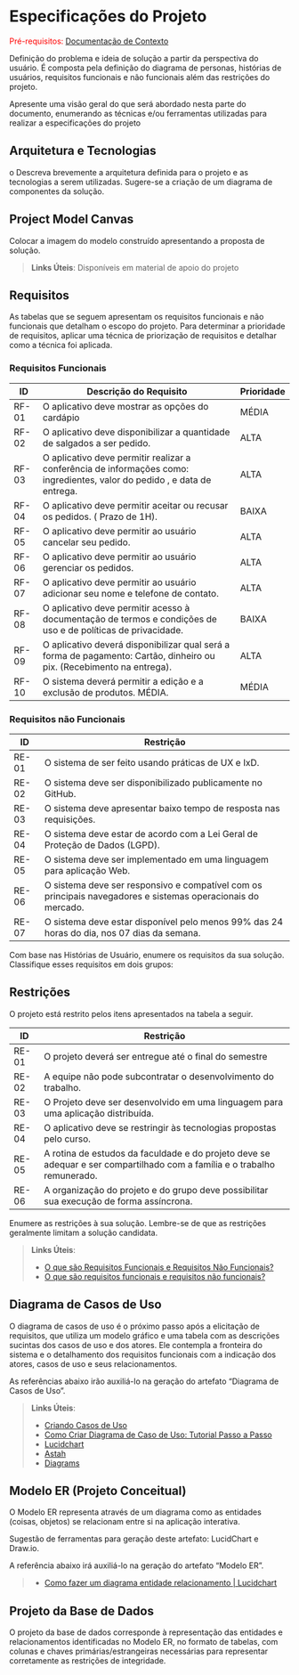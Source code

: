# Especificações do Projeto

<span style="color:red">Pré-requisitos: <a href="1-Documentação de Contexto.md"> Documentação de Contexto</a></span>

Definição do problema e ideia de solução a partir da perspectiva do usuário. É composta pela definição do  diagrama de personas, histórias de usuários, requisitos funcionais e não funcionais além das restrições do projeto.

Apresente uma visão geral do que será abordado nesta parte do documento, enumerando as técnicas e/ou ferramentas utilizadas para realizar a especificações do projeto

## Arquitetura e Tecnologias

o	Descreva brevemente a arquitetura definida para o projeto e as tecnologias a serem utilizadas. Sugere-se a criação de um diagrama de componentes da solução.

## Project Model Canvas

Colocar a imagem do modelo construído apresentando a proposta de solução.

> **Links Úteis**:
> Disponíveis em material de apoio do projeto

## Requisitos

As tabelas que se seguem apresentam os requisitos funcionais e não funcionais que detalham o escopo do projeto. Para determinar a prioridade de requisitos, aplicar uma técnica de priorização de requisitos e detalhar como a técnica foi aplicada.

### Requisitos Funcionais

| ID    | Descrição do Requisito                                      | Prioridade |
|-------|-------------------------------------------------------------|------------|
| RF-01 | O aplicativo deve mostrar as opções do cardápio | MÉDIA |
| RF-02 | O aplicativo deve disponibilizar a quantidade de salgados a ser pedido. | ALTA |
| RF-03 | O aplicativo deve permitir realizar a conferência de informações como: ingredientes, valor do pedido , e data de entrega.| ALTA |
| RF-04 | O aplicativo deve permitir aceitar ou recusar os pedidos. ( Prazo de 1H).| BAIXA |
| RF-05 | O aplicativo deve permitir ao usuário cancelar seu pedido. | ALTA |
| RF-06 | O aplicativo deve permitir ao usuário gerenciar os pedidos. | ALTA |
| RF-07 | O aplicativo deve permitir ao usuário adicionar seu nome e telefone de contato. | ALTA |
| RF-08 | O aplicativo deve permitir acesso à documentação de termos e condições de uso e de políticas de privacidade.| BAIXA |
| RF-09 |O aplicativo deverá disponibilizar qual será a forma de pagamento: Cartão, dinheiro ou pix. (Recebimento na entrega).| ALTA |
| RF-10 |O sistema deverá permitir a edição e a exclusão de produtos.	MÉDIA. | MÉDIA |


### Requisitos não Funcionais

| ID    | Restrição                                                    |
| ----- | ------------------------------------------------------------ |
| RE-01 | O sistema de ser feito usando práticas de UX e IxD.      | ALTA |
| RE-02 | O sistema deve ser disponibilizado publicamente no GitHub. | ALTA |
| RE-03 | O sistema deve apresentar baixo tempo de resposta nas requisições. | ALTA |
| RE-04 |O sistema deve estar de acordo com a Lei Geral de Proteção de Dados (LGPD).| ALTA |
| RE-05 |O sistema deve ser implementado em uma linguagem para aplicação Web. | ALTA |
| RE-06 | O sistema deve ser responsivo e compatível com os principais navegadores e sistemas operacionais do mercado.| ALTA |
| RE-07 | O sistema deve estar disponível pelo menos 99% das 24 horas do dia, nos 07 dias da semana. | ALTA |

Com base nas Histórias de Usuário, enumere os requisitos da sua solução. Classifique esses requisitos em dois grupos:

## Restrições

O projeto está restrito pelos itens apresentados na tabela a seguir.

| ID    | Restrição                                                    |
| ----- | ------------------------------------------------------------ |
| RE-01 | O projeto deverá ser entregue até o final do semestre        |
| RE-02 | A equipe não pode subcontratar o desenvolvimento do trabalho. |
| RE-03 | O Projeto deve ser desenvolvido em uma linguagem para uma aplicação distribuída. |
| RE-04 | O aplicativo deve se restringir às tecnologias propostas pelo curso. |
| RE-05 | A rotina de estudos da faculdade e do projeto deve se adequar e ser compartilhado com a família e o trabalho remunerado. |
| RE-06 | A organização do projeto e do grupo deve possibilitar sua execução de forma assíncrona. |

Enumere as restrições à sua solução. Lembre-se de que as restrições geralmente limitam a solução candidata.

> **Links Úteis**:
> - [O que são Requisitos Funcionais e Requisitos Não Funcionais?](https://codificar.com.br/requisitos-funcionais-nao-funcionais/)
> - [O que são requisitos funcionais e requisitos não funcionais?](https://analisederequisitos.com.br/requisitos-funcionais-e-requisitos-nao-funcionais-o-que-sao/)

## Diagrama de Casos de Uso

O diagrama de casos de uso é o próximo passo após a elicitação de requisitos, que utiliza um modelo gráfico e uma tabela com as descrições sucintas dos casos de uso e dos atores. Ele contempla a fronteira do sistema e o detalhamento dos requisitos funcionais com a indicação dos atores, casos de uso e seus relacionamentos. 

As referências abaixo irão auxiliá-lo na geração do artefato “Diagrama de Casos de Uso”.

> **Links Úteis**:
> - [Criando Casos de Uso](https://www.ibm.com/docs/pt-br/elm/6.0?topic=requirements-creating-use-cases)
> - [Como Criar Diagrama de Caso de Uso: Tutorial Passo a Passo](https://gitmind.com/pt/fazer-diagrama-de-caso-uso.html/)
> - [Lucidchart](https://www.lucidchart.com/)
> - [Astah](https://astah.net/)
> - [Diagrams](https://app.diagrams.net/)

## Modelo ER (Projeto Conceitual)

O Modelo ER representa através de um diagrama como as entidades (coisas, objetos) se relacionam entre si na aplicação interativa.

Sugestão de ferramentas para geração deste artefato: LucidChart e Draw.io.

A referência abaixo irá auxiliá-lo na geração do artefato “Modelo ER”.

> - [Como fazer um diagrama entidade relacionamento | Lucidchart](https://www.lucidchart.com/pages/pt/como-fazer-um-diagrama-entidade-relacionamento)

## Projeto da Base de Dados

O projeto da base de dados corresponde à representação das entidades e relacionamentos identificadas no Modelo ER, no formato de tabelas, com colunas e chaves primárias/estrangeiras necessárias para representar corretamente as restrições de integridade.
